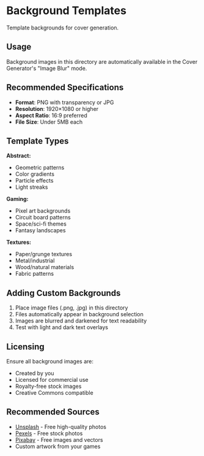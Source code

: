 # Background Templates

Template backgrounds for cover generation.

## Usage

Background images in this directory are automatically available in the Cover Generator's "Image Blur" mode.

## Recommended Specifications

- **Format**: PNG with transparency or JPG
- **Resolution**: 1920×1080 or higher
- **Aspect Ratio**: 16:9 preferred
- **File Size**: Under 5MB each

## Template Types

**Abstract:**
- Geometric patterns
- Color gradients
- Particle effects
- Light streaks

**Gaming:**
- Pixel art backgrounds
- Circuit board patterns
- Space/sci-fi themes
- Fantasy landscapes

**Textures:**
- Paper/grunge textures
- Metal/industrial
- Wood/natural materials
- Fabric patterns

## Adding Custom Backgrounds

1. Place image files (.png, .jpg) in this directory
2. Files automatically appear in background selection
3. Images are blurred and darkened for text readability
4. Test with light and dark text overlays

## Licensing

Ensure all background images are:
- Created by you
- Licensed for commercial use
- Royalty-free stock images
- Creative Commons compatible

## Recommended Sources

- [Unsplash](https://unsplash.com) - Free high-quality photos
- [Pexels](https://pexels.com) - Free stock photos
- [Pixabay](https://pixabay.com) - Free images and vectors
- Custom artwork from your games

